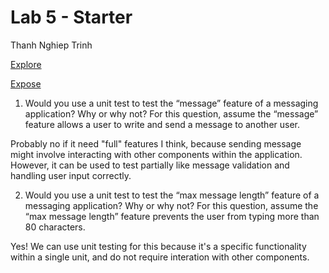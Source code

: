 # Lab 5 - Starter

Thanh Nghiep Trinh

[Explore](https://jayden789.github.io/Lab5_Starter/explore.html)


[Expose](https://jayden789.github.io/Lab5_Starter/explore.html)


1. Would you use a unit test to test the “message” feature of a messaging application? Why or why not? For this question, assume the “message” feature allows a user to write and send a message to another user.


Probably no if it need "full" features I think, because sending message might involve interacting with other components within the application. However, it can be used to test partially like message validation and handling user input correctly.

2. Would you use a unit test to test the “max message length” feature of a messaging application? Why or why not? For this question, assume the “max message length” feature prevents the user from typing more than 80 characters.


Yes! We can use unit testing for this because it's a specific functionality within a single unit, and do not require interation with other components.



